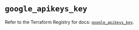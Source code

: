 # `google_apikeys_key`

Refer to the Terraform Registry for docs: [`google_apikeys_key`](https://registry.terraform.io/providers/hashicorp/google-beta/6.27.0/docs/resources/google_apikeys_key).
